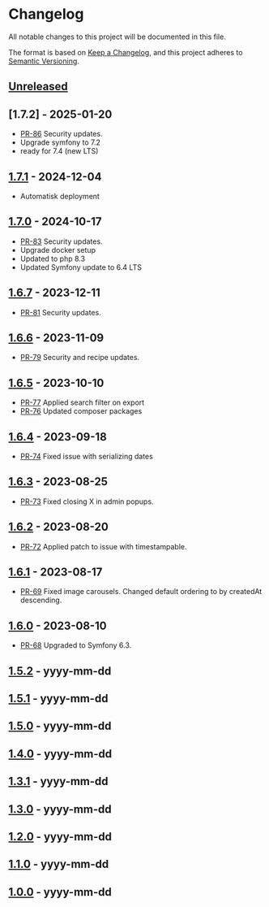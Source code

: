 # Changelog

All notable changes to this project will be documented in this file.

The format is based on [Keep a Changelog](https://keepachangelog.com/en/1.0.0/),
and this project adheres to [Semantic
Versioning](https://semver.org/spec/v2.0.0.html).

## [Unreleased]

## [1.7.2] - 2025-01-20

* [PR-86](https://github.com/itk-dev/kunstdatabasen/pull/86)
  Security updates.
* Upgrade symfony to 7.2
* ready for 7.4 (new LTS)

## [1.7.1] - 2024-12-04

* Automatisk deployment

## [1.7.0] - 2024-10-17

* [PR-83](https://github.com/itk-dev/kunstdatabasen/pull/83)
  Security updates.
* Upgrade docker setup
* Updated to php 8.3
* Updated Symfony update to 6.4 LTS

## [1.6.7] - 2023-12-11

* [PR-81](https://github.com/itk-dev/kunstdatabasen/pull/81)
  Security updates.

## [1.6.6] - 2023-11-09

* [PR-79](https://github.com/itk-dev/kunstdatabasen/pull/79)
  Security and recipe updates.

## [1.6.5] - 2023-10-10

* [PR-77](https://github.com/itk-dev/kunstdatabasen/pull/77)
  Applied search filter on export
* [PR-76](https://github.com/itk-dev/kunstdatabasen/pull/76)
  Updated composer packages

## [1.6.4] - 2023-09-18

* [PR-74](https://github.com/itk-dev/kunstdatabasen/pull/74)
  Fixed issue with serializing dates

## [1.6.3] - 2023-08-25

* [PR-73](https://github.com/itk-dev/kunstdatabasen/pull/73)
  Fixed closing X in admin popups.

## [1.6.2] - 2023-08-20

* [PR-72](https://github.com/itk-dev/kunstdatabasen/pull/72)
  Applied patch to issue with timestampable.

## [1.6.1] - 2023-08-17

* [PR-69](https://github.com/itk-dev/kunstdatabasen/pull/69)
  Fixed image carousels.
  Changed default ordering to by createdAt descending.

## [1.6.0] - 2023-08-10

* [PR-68](https://github.com/itk-dev/kunstdatabasen/pull/68)
  Upgraded to Symfony 6.3.

## [1.5.2] - yyyy-mm-dd

## [1.5.1] - yyyy-mm-dd

## [1.5.0] - yyyy-mm-dd

## [1.4.0] - yyyy-mm-dd

## [1.3.1] - yyyy-mm-dd

## [1.3.0] - yyyy-mm-dd

## [1.2.0] - yyyy-mm-dd

## [1.1.0] - yyyy-mm-dd

## [1.0.0] - yyyy-mm-dd

[Unreleased]: https://github.com/itk-dev/kunstdatabasen/compare/1.6.8...HEAD
[1.7.1]: https://github.com/itk-dev/kunstdatabasen/compare/1.7.1...1.7.1
[1.7.0]: https://github.com/itk-dev/kunstdatabasen/compare/1.6.8...1.7.0
[1.6.7]: https://github.com/itk-dev/kunstdatabasen/compare/1.6.6...1.6.7
[1.6.6]: https://github.com/itk-dev/kunstdatabasen/compare/1.6.5...1.6.6
[1.6.5]: https://github.com/itk-dev/kunstdatabasen/compare/1.6.4...1.6.5
[1.6.4]: https://github.com/itk-dev/kunstdatabasen/compare/1.6.4...1.6.3
[1.6.3]: https://github.com/itk-dev/kunstdatabasen/compare/1.6.3...1.6.2
[1.6.2]: https://github.com/itk-dev/kunstdatabasen/compare/1.6.2...1.6.1
[1.6.1]: https://github.com/itk-dev/kunstdatabasen/compare/1.6.1...1.6.0
[1.6.0]: https://github.com/itk-dev/kunstdatabasen/compare/1.5.2...1.6.0
[1.5.2]: https://github.com/itk-dev/kunstdatabasen/compare/1.5.1...1.5.2
[1.5.1]: https://github.com/itk-dev/kunstdatabasen/compare/1.5.0...1.5.1
[1.5.0]: https://github.com/itk-dev/kunstdatabasen/compare/1.4.0...1.5.0
[1.4.0]: https://github.com/itk-dev/kunstdatabasen/compare/1.3.1...1.4.0
[1.3.1]: https://github.com/itk-dev/kunstdatabasen/compare/1.3.0...1.3.1
[1.3.0]: https://github.com/itk-dev/kunstdatabasen/compare/1.2.0...1.3.0
[1.2.0]: https://github.com/itk-dev/kunstdatabasen/compare/1.1.0...1.2.0
[1.1.0]: https://github.com/itk-dev/kunstdatabasen/compare/1.0.0...1.1.0
[1.0.0]: https://github.com/itk-dev/kunstdatabasen/releases/tag/1.0.0
